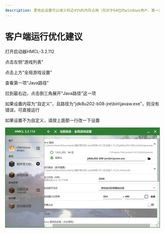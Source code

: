 ```yaml
---
description: 更改此设置可以减少将近45%的内存占用（仅对于64位的windows用户，第一次游戏时需要检查一项设置，以便流畅游戏）
---
```


# 客户端运行优化建议

打开启动器HMCL-3.2.112

点击左侧“游戏列表”

点击上方“全局游戏设置”

查看第一项“Java路径”

拉到最右边，点击倒三角展开“Java路径”这一项

如果设置内容为“自定义”，且路径为“jdk8u202-b08-jre\bin\javaw.exe”，则没有错误，可直接运行

如果设置不为自定义，请按上面那一行改一下设置

![](../.gitbook/assets/qi-dong-jie-mian.jpg)

